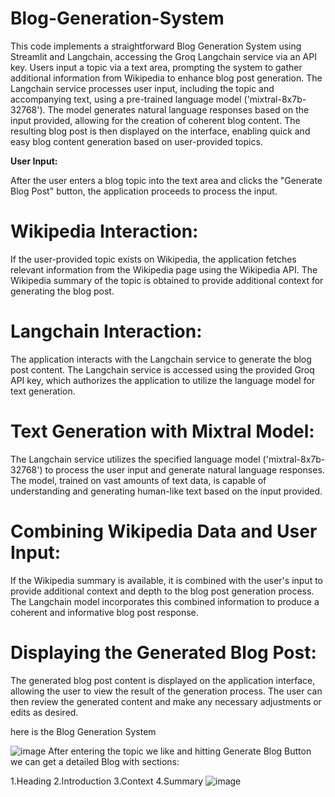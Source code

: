# Blog-Generation-System

This code implements a straightforward Blog Generation System using Streamlit and Langchain, accessing the Groq Langchain service via an API key. Users input a topic via a text area, prompting the system to gather additional information from Wikipedia to enhance blog post generation. The Langchain service processes user input, including the topic and accompanying text, using a pre-trained language model ('mixtral-8x7b-32768'). The model generates natural language responses based on the input provided, allowing for the creation of coherent blog content. The resulting blog post is then displayed on the interface, enabling quick and easy blog content generation based on user-provided topics.


**User Input:**

After the user enters a blog topic into the text area and clicks the "Generate Blog Post" button, the application proceeds to process the input.

# Wikipedia Interaction:

If the user-provided topic exists on Wikipedia, the application fetches relevant information from the Wikipedia page using the Wikipedia API.
The Wikipedia summary of the topic is obtained to provide additional context for generating the blog post.

# Langchain Interaction:

The application interacts with the Langchain service to generate the blog post content.
The Langchain service is accessed using the provided Groq API key, which authorizes the application to utilize the language model for text generation.

# Text Generation with Mixtral Model:

The Langchain service utilizes the specified language model ('mixtral-8x7b-32768') to process the user input and generate natural language responses.
The model, trained on vast amounts of text data, is capable of understanding and generating human-like text based on the input provided.

# Combining Wikipedia Data and User Input:

If the Wikipedia summary is available, it is combined with the user's input to provide additional context and depth to the blog post generation process.
The Langchain model incorporates this combined information to produce a coherent and informative blog post response.

# Displaying the Generated Blog Post:

The generated blog post content is displayed on the application interface, allowing the user to view the result of the generation process.
The user can then review the generated content and make any necessary adjustments or edits as desired.

here is the Blog Generation System 

![image](https://github.com/Sasitilak/Blog-Generation-System/assets/116880437/4f27562d-f869-4b24-80da-57243f307b15)
After entering the topic we like and hitting Generate Blog Button we can get a detailed Blog with sections:

1.Heading
2.Introduction
3.Context
4.Summary
![image](https://github.com/Sasitilak/Blog-Generation-System/assets/116880437/61b17cff-0331-4fff-a04e-eb380f45eb5b)

